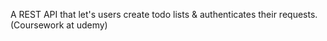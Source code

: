 A REST API that let's users create todo lists & authenticates their requests. (Coursework at udemy)
